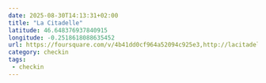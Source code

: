 ```yaml
---
date: 2025-08-30T14:13:31+02:00
title: "La Citadelle"
latitude: 46.648376937840915
longitude: -0.2518618088635452
url: https://foursquare.com/v/4b41dd0cf964a52094c925e3,http://lacitadelle.site-solocal.com
category: checkin
tags:
 - checkin
---
```

